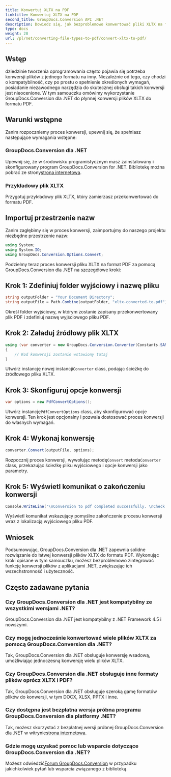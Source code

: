 ```yaml
---
title: Konwertuj XLTX na PDF
linktitle: Konwertuj XLTX na PDF
second_title: GroupDocs.Conversion API .NET
description: Dowiedz się, jak bezproblemowo konwertować pliki XLTX na format PDF za pomocą GroupDocs.Conversion dla .NET. Zwiększ wszechstronność aplikacji .NET.
type: docs
weight: 28
url: /pl/net/converting-file-types-to-pdf/convert-xltx-to-pdf/
---
```

## Wstęp
dziedzinie tworzenia oprogramowania często pojawia się potrzeba konwersji plików z jednego formatu na inny. Niezależnie od tego, czy chodzi o kompatybilność, czy po prostu o spełnienie określonych wymagań, posiadanie niezawodnego narzędzia do skutecznej obsługi takich konwersji jest nieocenione. W tym samouczku omówimy wykorzystanie GroupDocs.Conversion dla .NET do płynnej konwersji plików XLTX do formatu PDF. 
## Warunki wstępne
Zanim rozpoczniemy proces konwersji, upewnij się, że spełniasz następujące wymagania wstępne:
### GroupDocs.Conversion dla .NET
 Upewnij się, że w środowisku programistycznym masz zainstalowany i skonfigurowany program GroupDocs.Conversion for .NET. Bibliotekę można pobrać ze strony[strona internetowa](https://releases.groupdocs.com/conversion/net/).
### Przykładowy plik XLTX
Przygotuj przykładowy plik XLTX, który zamierzasz przekonwertować do formatu PDF.

## Importuj przestrzenie nazw
Zanim zagłębimy się w proces konwersji, zaimportujmy do naszego projektu niezbędne przestrzenie nazw:

```csharp
using System;
using System.IO;
using GroupDocs.Conversion.Options.Convert;
```

Podzielmy teraz proces konwersji pliku XLTX na format PDF za pomocą GroupDocs.Conversion dla .NET na szczegółowe kroki:
## Krok 1: Zdefiniuj folder wyjściowy i nazwę pliku
```csharp
string outputFolder = "Your Document Directory";
string outputFile = Path.Combine(outputFolder, "xltx-converted-to.pdf");
```
Określ folder wyjściowy, w którym zostanie zapisany przekonwertowany plik PDF i zdefiniuj nazwę wyjściowego pliku PDF.
## Krok 2: Załaduj źródłowy plik XLTX
```csharp
using (var converter = new GroupDocs.Conversion.Converter(Constants.SAMPLE_XLTX))
{
    // Kod konwersji zostanie wstawiony tutaj
}
```
 Utwórz instancję nowej instancji`Converter` class, podając ścieżkę do źródłowego pliku XLTX.
## Krok 3: Skonfiguruj opcje konwersji
```csharp
var options = new PdfConvertOptions();
```
 Utwórz instancję`PdfConvertOptions` class, aby skonfigurować opcje konwersji. Ten krok jest opcjonalny i pozwala dostosować proces konwersji do własnych wymagań.
## Krok 4: Wykonaj konwersję
```csharp
converter.Convert(outputFile, options);
```
 Rozpocznij proces konwersji, wywołując metodę`Convert` metoda`Converter` class, przekazując ścieżkę pliku wyjściowego i opcje konwersji jako parametry.
## Krok 5: Wyświetl komunikat o zakończeniu konwersji
```csharp
Console.WriteLine("\nConversion to pdf completed successfully. \nCheck output in {0}", outputFolder);
```
Wyświetl komunikat wskazujący pomyślne zakończenie procesu konwersji wraz z lokalizacją wyjściowego pliku PDF.

## Wniosek
Podsumowując, GroupDocs.Conversion dla .NET zapewnia solidne rozwiązanie do łatwej konwersji plików XLTX do formatu PDF. Wykonując kroki opisane w tym samouczku, możesz bezproblemowo zintegrować funkcję konwersji plików z aplikacjami .NET, zwiększając ich wszechstronność i użyteczność.
## Często zadawane pytania
### Czy GroupDocs.Conversion dla .NET jest kompatybilny ze wszystkimi wersjami .NET?
GroupDocs.Conversion dla .NET jest kompatybilny z .NET Framework 4.5 i nowszymi.
### Czy mogę jednocześnie konwertować wiele plików XLTX za pomocą GroupDocs.Conversion dla .NET?
Tak, GroupDocs.Conversion dla .NET obsługuje konwersję wsadową, umożliwiając jednoczesną konwersję wielu plików XLTX.
### Czy GroupDocs.Conversion dla .NET obsługuje inne formaty plików oprócz XLTX i PDF?
Tak, GroupDocs.Conversion dla .NET obsługuje szeroką gamę formatów plików do konwersji, w tym DOCX, XLSX, PPTX i inne.
### Czy dostępna jest bezpłatna wersja próbna programu GroupDocs.Conversion dla platformy .NET?
 Tak, możesz skorzystać z bezpłatnej wersji próbnej GroupDocs.Conversion dla .NET w witrynie[strona internetowa](https://releases.groupdocs.com/).
### Gdzie mogę uzyskać pomoc lub wsparcie dotyczące GroupDocs.Conversion dla .NET?
 Możesz odwiedzić[Forum GroupDocs.Conversion](https://forum.groupdocs.com/c/conversion/11) w przypadku jakichkolwiek pytań lub wsparcia związanego z biblioteką.